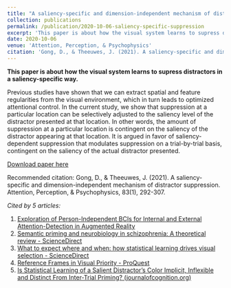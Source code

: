 ```yaml
---
title: "A saliency-specific and dimension-independent mechanism of distractor suppression"
collection: publications
permalink: /publication/2020-10-06-saliency-specific-suppression
excerpt: 'This paper is about how the visual system learns to supress distractors in a saliency-specific way.'
date: 2020-10-06
venue: 'Attention, Perception, & Psychophysics'
citation: 'Gong, D., & Theeuwes, J. (2021). A saliency-specific and dimension-independent mechanism of distractor suppression. Attention, Perception, & Psychophysics, 83(1), 292-307.'
---
```

**This paper is about how the visual system learns to supress distractors in a saliency-specific way.**

Previous studies have shown that we can extract spatial and feature regularities from the visual environment, which in turn leads to optimized attentional control. In the current study, we show that suppression at a particular location can be selectively adjusted to the saliency level of the distractor presented at that location. In other words, the amount of suppression at a particular location is contingent on the saliency of the distractor appearing at that location. It is argued in favor of saliency-dependent suppression that modulates suppression on a trial-by-trial basis, contingent on the saliency of the actual distractor presented.

[Download paper here](http://daniel-gong.github.io/files/Gong&Theeuwes_2020.pdf)

Recommended citation: Gong, D., & Theeuwes, J. (2021). A saliency-specific and dimension-independent mechanism of distractor suppression. Attention, Perception, & Psychophysics, 83(1), 292-307.

*Cited by 5 articles:*

1. [Exploration of Person-Independent BCIs for Internal and External Attention-Detection in Augmented Reality](https://dl.acm.org/doi/10.1145/3463507)
2. [Semantic priming and neurobiology in schizophrenia: A theoretical review - ScienceDirect](https://www.sciencedirect.com/science/article/pii/S0028393221003110)
3. [What to expect where and when: how statistical learning drives visual selection - ScienceDirect](https://www.sciencedirect.com/science/article/pii/S1364661322001322?casa_token=5W-nN3ycOAEAAAAA:Q8TQ5tJLyeI7-cOrN7lP2ZbjvYhMeU86wBCwp4k-8GqBqZx5txnWy-psBfVKUjyTln_vbi14VzA)
4. [Reference Frames in Visual Priority - ProQuest](https://www.proquest.com/docview/2717663429?pq-origsite=gscholar&fromopenview=true)
5. [Is Statistical Learning of a Salient Distractor’s Color Implicit, Inflexible and Distinct From Inter-Trial Priming? (journalofcognition.org)](https://www.journalofcognition.org/articles/10.5334/joc.243/)
